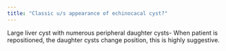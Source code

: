```yaml
---
title: "Classic u/s appearance of echinocacal cyst?"
---
```

Large liver cyst with numerous peripheral daughter cysts- When patient is repositioned, the daughter cysts change position, this is highly suggestive.

